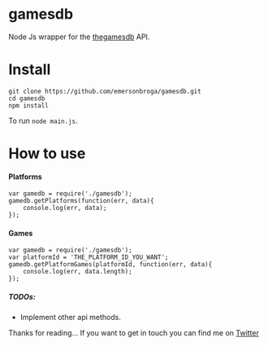 # gamesdb
Node Js wrapper for the [thegamesdb](http://thegamesdb.net/) API.

# Install

```
git clone https://github.com/emersonbroga/gamesdb.git
cd gamesdb
npm install
```

To run ``` node main.js ```.

# How to use

#### Platforms
```
var gamedb = require('./gamesdb');
gamedb.getPlatforms(function(err, data){
	console.log(err, data);
});

````

#### Games
```
var gamedb = require('./gamesdb');
var platformId = 'THE_PLATFORM_ID_YOU_WANT';
gamedb.getPlatformGames(platformId, function(err, data){
	console.log(err, data.length);
});

```


##### TODOs:

 - Implement other api methods.


Thanks for reading... 
If you want to get in touch you can find me on [Twitter](https://twitter.com/emersonbroga)









